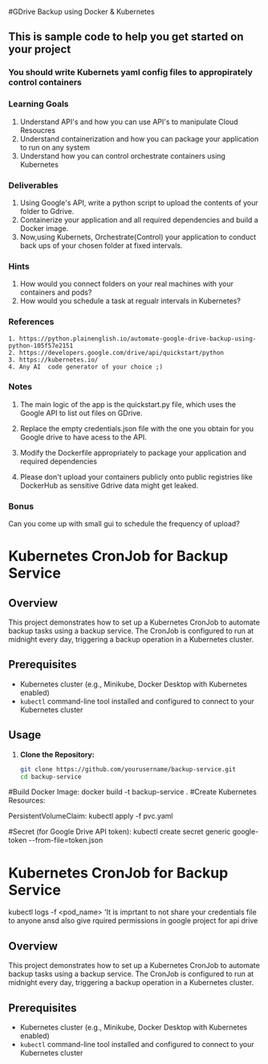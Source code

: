 #GDrive Backup using Docker & Kubernetes
## This is sample code to help you get started on your project


### You should write Kubernets yaml config files to appropirately control  containers

### Learning Goals

1. Understand API's and how you can use API's to manipulate Cloud Resoucres
2. Understand containerization and how you can package your application to run on any system
3. Understand how you can control orchestrate containers  using Kubernetes

### Deliverables

   1. Using Google's API, write a python script to upload the contents of your folder to Gdrive. 
   2. Containerize your application and all required dependencies and build a Docker image.
   3. Now,using Kubernets, Orchestrate(Control) your application to conduct back ups of your chosen folder at fixed intervals.

### Hints
1. How would you connect folders on your real machines with your containers and pods?
2. How would you schedule a task at regualr intervals in Kubernetes?

### References
    1. https://python.plainenglish.io/automate-google-drive-backup-using-python-105f57e2151
    2. https://developers.google.com/drive/api/quickstart/python
    3. https://kubernetes.io/ 
    4. Any AI  code generator of your choice ;)
### Notes
 1. The main logic of the app is the quickstart.py file, which uses the Google API to list out files on GDrive.

 2. Replace the empty credentials.json file with the one you obtain for you Google drive to have acess to the API.

 3.  Modify the Dockerfile appropriately to package your application and required dependencies
 4. Please don't upload your containers publicly onto public registries like DockerHub as sensitive Gdrive data might get leaked.
### Bonus
Can you come up with small gui to schedule the frequency of upload?
# Kubernetes CronJob for Backup Service

## Overview

This project demonstrates how to set up a Kubernetes CronJob to automate backup tasks using a backup service. The CronJob is configured to run at midnight every day, triggering a backup operation in a Kubernetes cluster.

## Prerequisites

- Kubernetes cluster (e.g., Minikube, Docker Desktop with Kubernetes enabled)
- `kubectl` command-line tool installed and configured to connect to your Kubernetes cluster

## Usage

1. **Clone the Repository:**

   ```bash
   git clone https://github.com/yourusername/backup-service.git
   cd backup-service
#Build Docker Image:
docker build -t backup-service .
#Create Kubernetes Resources:

PersistentVolumeClaim:
kubectl apply -f pvc.yaml

#Secret (for Google Drive API token):
kubectl create secret generic google-token --from-file=token.json

# Kubernetes CronJob for Backup Service
kubectl logs -f <pod_name>
 'It is imprtant to not share your credentials file to anyone ansd also give rquired permissions in google project for api drive
## Overview

This project demonstrates how to set up a Kubernetes CronJob to automate backup tasks using a backup service. The CronJob is configured to run at midnight every day, triggering a backup operation in a Kubernetes cluster.

## Prerequisites

- Kubernetes cluster (e.g., Minikube, Docker Desktop with Kubernetes enabled)
- `kubectl` command-line tool installed and configured to connect to your Kubernetes cluster




